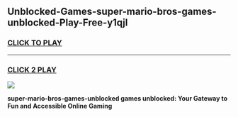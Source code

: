 
## Unblocked-Games-super-mario-bros-games-unblocked-Play-Free-y1qjl
<h3>
<a href="https://premium76.site?title=super-mario-bros-games-unblocked&ref=17A">CLICK TO PLAY</a></h3>
<hr>

<h3>
<a href="https://premium76.site?title=super-mario-bros-games-unblocked&ref=17A">CLICK 2 PLAY</a>
  
</h3>

<a href="https://premium76.site?title=super-mario-bros-games-unblocked&ref=17A"><img src="https://clearcache.store/games.png"></a>


**super-mario-bros-games-unblocked games unblocked: Your Gateway to Fun and Accessible Online Gaming**
